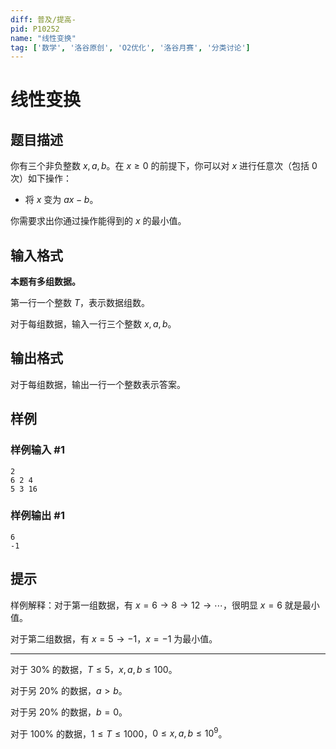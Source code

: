 ```yaml
---
diff: 普及/提高-
pid: P10252
name: "线性变换"
tag: ['数学', '洛谷原创', 'O2优化', '洛谷月赛', '分类讨论']
---
```

# 线性变换
## 题目描述

你有三个非负整数 $x,a,b$。在 $x \ge 0$ 的前提下，你可以对 $x$ 进行任意次（包括 $0$ 次）如下操作：

* 将 $x$ 变为 $ax - b$。

你需要求出你通过操作能得到的 $x$ 的最小值。
## 输入格式

**本题有多组数据。**

第一行一个整数 $T$，表示数据组数。

对于每组数据，输入一行三个整数 $x,a,b$。
## 输出格式

对于每组数据，输出一行一个整数表示答案。
## 样例

### 样例输入 #1
```
2
6 2 4
5 3 16
```
### 样例输出 #1
```
6
-1
```
## 提示

样例解释：对于第一组数据，有 $x=6 \rightarrow 8 \rightarrow 12 \rightarrow \cdots$，很明显 $x=6$ 就是最小值。

对于第二组数据，有 $x=5\rightarrow -1$，$x=-1$ 为最小值。

----

对于 $30\%$ 的数据，$T \le 5$，$x,a,b \le 100$。

对于另 $20\%$ 的数据，$a \gt b$。

对于另 $20\%$ 的数据，$b=0$。

对于 $100\%$ 的数据，$1 \le T \le 1000$，$0 \le x,a,b \le 10^{9}$。
